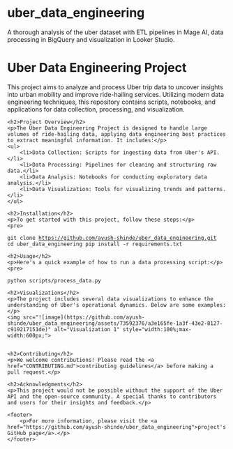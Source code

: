 # uber_data_engineering
A thorough analysis of the uber dataset with ETL pipelines in Mage AI, data processing in BigQuery and visualization in Looker Studio.

<!DOCTYPE html>
<html lang="en">
<head>
    <meta charset="UTF-8">
    <title>Uber Data Engineering Project README</title>
</head>
<body>
    <h1>Uber Data Engineering Project</h1>
    <p>This project aims to analyze and process Uber trip data to uncover insights into urban mobility and improve ride-hailing services. Utilizing modern data engineering techniques, this repository contains scripts, notebooks, and applications for data collection, processing, and visualization.</p>
    
    <h2>Project Overview</h2>
    <p>The Uber Data Engineering Project is designed to handle large volumes of ride-hailing data, applying data engineering best practices to extract meaningful information. It includes:</p>
    <ul>
        <li>Data Collection: Scripts for ingesting data from Uber's API.</li>
        <li>Data Processing: Pipelines for cleaning and structuring raw data.</li>
        <li>Data Analysis: Notebooks for conducting exploratory data analysis.</li>
        <li>Data Visualization: Tools for visualizing trends and patterns.</li>
    </ul>
    
    <h2>Installation</h2>
    <p>To get started with this project, follow these steps:</p>
    <pre>
<code>git clone https://github.com/ayush-shinde/uber_data_engineering.git
cd uber_data_engineering
pip install -r requirements.txt</code>
    </pre>
    
    <h2>Usage</h2>
    <p>Here's a quick example of how to run a data processing script:</p>
    <pre>
<code>python scripts/process_data.py</code>
    </pre>
    
    <h2>Visualizations</h2>
    <p>The project includes several data visualizations to enhance the understanding of Uber's operational dynamics. Below are some examples:</p>
    <img src="![image](https://github.com/ayush-shinde/uber_data_engineering/assets/73592376/a3e165fe-1a3f-43e2-8127-c919217151de)" alt="Visualization 1" style="width:100%;max-width:600px;">

    
    <h2>Contributing</h2>
    <p>We welcome contributions! Please read the <a href="CONTRIBUTING.md">contributing guidelines</a> before making a pull request.</p>
    
    <h2>Acknowledgments</h2>
    <p>This project would not be possible without the support of the Uber API and the open-source community. A special thanks to contributors and users for their insights and feedback.</p>
    
    <footer>
        <p>For more information, please visit the <a href="https://github.com/ayush-shinde/uber_data_engineering">project's GitHub page</a>.</p>
    </footer>
</body>
</html>
